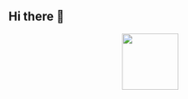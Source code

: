 ## Hi there 👋
<div id="header" align="center">
  <img src="https://media4.giphy.com/media/v1.Y2lkPTc5MGI3NjExdG1uaW55dWs3bGNjcmRid25sZ3FvNzA3Y3g4N2M3YndnNmhxM21wciZlcD12MV9pbnRlcm5hbF9naWZfYnlfaWQmY3Q9Zw/jKkqqRlfzajljKV" width="100"/>
</div>

<!--
**NatzuSK/NatzuSk** is a ✨ _special_ ✨ repository because its `README.md` (this file) appears on your GitHub profile.

Here are some ideas to get you started:

- 🔭 I’m currently working on ...
- 🌱 I’m currently learning ...
- 👯 I’m looking to collaborate on ...
- 🤔 I’m looking for help with ...
- 💬 Ask me about ...
- 📫 How to reach me: ...
- 😄 Pronouns: ...
- ⚡ Fun fact: ...
-->
